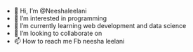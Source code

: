 - 👋 Hi, I’m @Neeshaleelani
- 👀 I’m interested in programming
- 🌱 I’m currently learning web development and data science
- 💞️ I’m looking to collaborate on 
- 📫 How to reach me Fb neesha leelani

<!---
Neeshaleelani/Neeshaleelani is a ✨ special ✨ repository because its `README.md` (this file) appears on your GitHub profile.
You can click the Preview link to take a look at your changes.
--->
